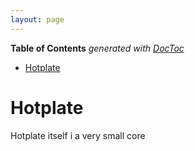 ```yaml
---
layout: page
---
```


<!-- START doctoc generated TOC please keep comment here to allow auto update -->
<!-- DON'T EDIT THIS SECTION, INSTEAD RE-RUN doctoc TO UPDATE -->
**Table of Contents**  *generated with [DocToc](https://github.com/thlorenz/doctoc)*

- [Hotplate](#hotplate)

<!-- END doctoc generated TOC please keep comment here to allow auto update -->

# Hotplate

Hotplate itself i a very small core

